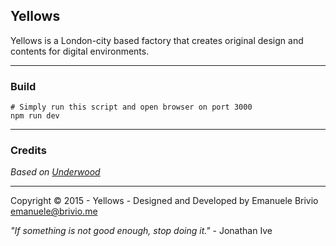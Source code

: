 ## Yellows

Yellows is a London-city based factory that creates original design and contents for digital environments.

---

### Build

    # Simply run this script and open browser on port 3000
    npm run dev

---

### Credits

*Based on [Underwood](https://github.com/emanuelebrivio/underwood)*

---

Copyright © 2015 - Yellows - Designed and Developed by Emanuele Brivio [emanuele@brivio.me](mailto:emanuele@brivio.me)

*"If something is not good enough, stop doing it."* - Jonathan Ive
